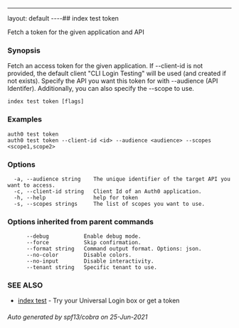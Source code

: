---
layout: default
----## index test token

Fetch a token for the given application and API

### Synopsis

Fetch an access token for the given application.
If --client-id is not provided, the default client "CLI Login Testing" will be used (and created if not exists).
Specify the API you want this token for with --audience (API Identifer). Additionally, you can also specify the --scope to use.

```
index test token [flags]
```

### Examples

```
auth0 test token
auth0 test token --client-id <id> --audience <audience> --scopes <scope1,scope2>
```

### Options

```
  -a, --audience string    The unique identifier of the target API you want to access.
  -c, --client-id string   Client Id of an Auth0 application.
  -h, --help               help for token
  -s, --scopes strings     The list of scopes you want to use.
```

### Options inherited from parent commands

```
      --debug           Enable debug mode.
      --force           Skip confirmation.
      --format string   Command output format. Options: json.
      --no-color        Disable colors.
      --no-input        Disable interactivity.
      --tenant string   Specific tenant to use.
```

### SEE ALSO

* [index test](index_test.md)	 - Try your Universal Login box or get a token

###### Auto generated by spf13/cobra on 25-Jun-2021
